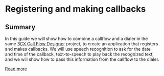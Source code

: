 # Registering and making callbacks
## Summary
In this guide we will show how to combine a callflow and a dialer in the same [3CX Call Flow Designer](https://www.3cx.com/phone-system/call-flow-designer/) project, to create an application that registers and makes callbacks. We will use speech recognition to ask for the date and time of the callback, text-to-speech to play back the recognized text, and we will show how to pass this information from the callflow to the dialer.

[Read more](https://www.3cx.com/docs/cfd-callback/)
